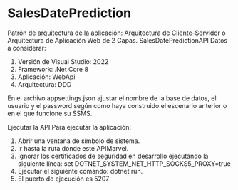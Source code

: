 # SalesDatePrediction
Patrón de arquitectura de la aplicación: Arquitectura de Cliente-Servidor o Arquitectura de Aplicación Web de 2 Capas.
SalesDatePredictionAPI
Datos a considerar:
1.	Versión de Visual Studio: 2022
2.	Framework: .Net Core 8
3.	Aplicación: WebApi
4.	Arquitectura: DDD

En el archivo appsettings.json ajustar el nombre de la base de datos, el usuario y el password según como haya construido el escenario anterior o en el que funcione su SSMS.

Ejecutar la API
Para ejecutar la aplicación:
1.	Abrir una ventana de símbolo de sistema.
2.	Ir hasta la ruta donde este APIMarvel.
3.	Ignorar los certificados de seguridad en desarrollo ejecutando la siguiente línea: set DOTNET_SYSTEM_NET_HTTP_SOCKS5_PROXY=true
4.	Ejecutar el siguiente comando: dotnet run.
5.	El puerto de ejecución es 5207


